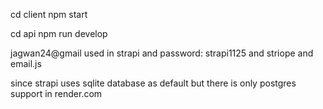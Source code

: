 cd client
npm start

cd api
npm run develop

jagwan24@gmail used in strapi and password: strapi1125 and striope and email.js

since strapi uses sqlite database as default but there is only postgres support in render.com
